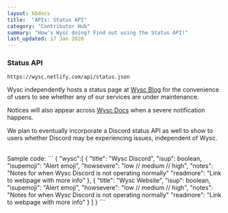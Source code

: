 ```yaml
---
layout: kbdocs
title:  "APIs: Status API"
category: "Contributor Hub"
summary: "How's Wysc doing? Find out using the Status API!"
last_updated: 17 Jan 2020
---
```


### Status API

```
https://wysc.netlify.com/api/status.json
```

Wysc independently hosts a status page at [Wysc Blog](/blog) for the convenience of users to see whether any of our services are under maintenance.

Notices will also appear across [Wysc Docs](/docs) when a severe notification happens.

We plan to eventually incorporate a Discord status API as well to show to users whether Discord may be experiencing issues, independent of Wysc.

<br>
Sample code:
```
{
  "wysc":[
    {
      "title": "Wysc Discord",
      "isup": boolean,
      "isupemoji": "Alert emoji",
      "howsevere": "low // medium // high",
      "notes": "Notes for when Wysc Discord is not operating normally"
      "readmore": "Link to webpage with more info"
    },
    {
      "title": "Wysc Website",
      "isup": boolean,
      "isupemoji": "Alert emoji",
      "howsevere": "low // medium // high",
      "notes": "Notes for when Wysc Discord is not operating normally"
      "readmore": "Link to webpage with more info"
    }
  ]
}
```